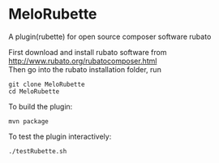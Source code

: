 # MeloRubette
A plugin(rubette) for open source composer software rubato<br />

First download and install rubato software from http://www.rubato.org/rubatocomposer.html<br />
Then go into the rubato installation folder, run
```
git clone MeloRubette
cd MeloRubette
```

To build the plugin:
```
mvn package
```

To test the plugin interactively:
```
./testRubette.sh
```
